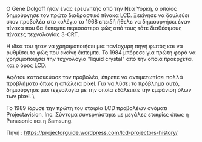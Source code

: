 Ο Gene Dolgoff ήταν ένας ερευνητής από την Νέα Υόρκη, ο οποίος δημιούργησε τον πρώτο διαδραστικό πίνακα LCD. Ξεκίνησε να δουλεύει στον προβολέα
στο κολέγιο το 1968 επειδή ήθελε να δημιουργήσει έναν πίνακα που θα έκπεμπε περισσότερο φώς από τους τότε
διαθέσιμους πίνακες τεχνολογίας 3-CRT. 

Η ιδέα του ήταν να χρησιμοποιήσει μια πανίσχυρη πηγή φωτός και να ρυθμίσει το φώς που εκείνη έκπεμπε. Το 1984 μπόρεσε
για πρώτη φορά να χρησιμοποιήσει την τεχνολογία "liquid crystal" από την οποία προέρχεται και ο όρος LCD. 

Αφότου κατασκεύασε τον προβολέα, έπρεπε να αντιμετωπίσει πολλά προβλήματα όπως η απώλεια pixel. Για να λύσει το πρόβλημα
αυτό, δημιούργησε μια τεχνολογία με την οποία εξάλειπτε την εμφάνιση όλων των pixel. \

Το 1989 ίδρυσε την πρώτη του εταιρία LCD προβολέων ονόματι Projectavision, Inc. Σύντομα συνεργάστηκε με μεγάλες εταιρίες όπως η
Panasonic και η  Samsung.

Πηγή : https://projectorguide.wordpress.com/lcd-projectors-history/
